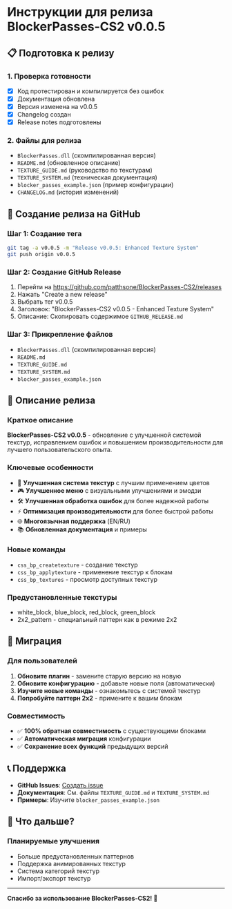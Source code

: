 # Инструкции для релиза BlockerPasses-CS2 v0.0.5

## 📋 Подготовка к релизу

### 1. Проверка готовности
- [x] Код протестирован и компилируется без ошибок
- [x] Документация обновлена
- [x] Версия изменена на v0.0.5
- [x] Changelog создан
- [x] Release notes подготовлены

### 2. Файлы для релиза
- `BlockerPasses.dll` (скомпилированная версия)
- `README.md` (обновленное описание)
- `TEXTURE_GUIDE.md` (руководство по текстурам)
- `TEXTURE_SYSTEM.md` (техническая документация)
- `blocker_passes_example.json` (пример конфигурации)
- `CHANGELOG.md` (история изменений)

## 🚀 Создание релиза на GitHub

### Шаг 1: Создание тега
```bash
git tag -a v0.0.5 -m "Release v0.0.5: Enhanced Texture System"
git push origin v0.0.5
```

### Шаг 2: Создание GitHub Release
1. Перейти на https://github.com/patthsone/BlockerPasses-CS2/releases
2. Нажать "Create a new release"
3. Выбрать тег v0.0.5
4. Заголовок: "BlockerPasses-CS2 v0.0.5 - Enhanced Texture System"
5. Описание: Скопировать содержимое `GITHUB_RELEASE.md`

### Шаг 3: Прикрепление файлов
- `BlockerPasses.dll` (скомпилированная версия)
- `README.md`
- `TEXTURE_GUIDE.md`
- `TEXTURE_SYSTEM.md`
- `blocker_passes_example.json`

## 📝 Описание релиза

### Краткое описание
**BlockerPasses-CS2 v0.0.5** - обновление с улучшенной системой текстур, исправлением ошибок и повышением производительности для лучшего пользовательского опыта.

### Ключевые особенности
- 🎨 **Улучшенная система текстур** с лучшим применением цветов
- 🎮 **Улучшенное меню** с визуальными улучшениями и эмодзи
- 🛠️ **Улучшенная обработка ошибок** для более надежной работы
- ⚡ **Оптимизация производительности** для более быстрой работы
- 🌐 **Многоязычная поддержка** (EN/RU)
- 📚 **Обновленная документация** и примеры

### Новые команды
- `css_bp_createtexture` - создание текстур
- `css_bp_applytexture` - применение текстур к блокам
- `css_bp_textures` - просмотр доступных текстур

### Предустановленные текстуры
- white_block, blue_block, red_block, green_block
- 2x2_pattern - специальный паттерн как в режиме 2x2

## 🔄 Миграция

### Для пользователей
1. **Обновите плагин** - замените старую версию на новую
2. **Обновите конфигурацию** - добавьте новые поля (автоматически)
3. **Изучите новые команды** - ознакомьтесь с системой текстур
4. **Попробуйте паттерн 2x2** - примените к вашим блокам

### Совместимость
- ✅ **100% обратная совместимость** с существующими блоками
- ✅ **Автоматическая миграция** конфигурации
- ✅ **Сохранение всех функций** предыдущих версий

## 📞 Поддержка

- **GitHub Issues**: [Создать issue](https://github.com/patthsone/BlockerPasses-CS2/issues)
- **Документация**: См. файлы `TEXTURE_GUIDE.md` и `TEXTURE_SYSTEM.md`
- **Примеры**: Изучите `blocker_passes_example.json`

## 🎯 Что дальше?

### Планируемые улучшения
- Больше предустановленных паттернов
- Поддержка анимированных текстур
- Система категорий текстур
- Импорт/экспорт текстур

---

**Спасибо за использование BlockerPasses-CS2! 🎉**
